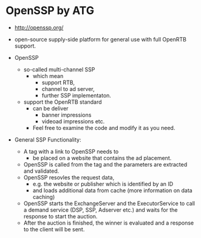 # OpenSSP by ATG
* <http://openssp.org/>

* open-source supply-side platform for general use with full OpenRTB support.


* OpenSSP
  - so-called multi-channel SSP
    - which mean
      - support RTB,
      - channel to ad server,
      - further SSP implementaton.
  - support the OpenRTB standard
    - can be deliver
      - banner impressions
      - videoad impressions etc.
    - Feel free to examine the code and modify it as you need.


* General SSP Functionality:
  - A tag with a link to OpenSSP needs to
    - be placed on a website that contains the ad placement.
  - OpenSSP is called from the tag and the parameters are extracted and validated.
  - OpenSSP resovles the request data,
    - e.g. the website or publisher which is identified by an ID
    - and loads additional data from cache (more information on data caching)
  - OpenSSP starts the ExchangeServer and the ExecutorService to call a demand service
    (DSP, SSP, Adserver etc.) and waits for the response to start the auction.
  - After the auction is finished, the winner is evaluated and a response to the client will be sent.







